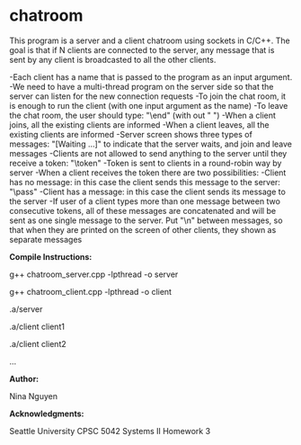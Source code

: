 # chatroom
This program is a server and a client chatroom using sockets in C/C++. The goal is that if N clients are connected to the server, any message that is sent by any client is broadcasted to all the other clients.

-Each client has a name that is passed to the program as an input argument.
-We need to have a multi-thread program on the server side so that the server can listen for the new connection requests
-To join the chat room, it is enough to run the client (with one input argument as the name)
-To leave the chat room, the user should type: "\end" (with out " ")
-When a client joins, all the existing clients are informed
-When a client leaves, all the existing clients are informed
-Server screen shows three types of messages: "[Waiting ...]" to indicate that the server waits, and join and leave messages
-Clients are not allowed to send anything to the server until they receive a token: "\token"
-Token is sent to clients in a round-robin way by server
-When a client receives the token there are two possibilities:
  -Client has no message: in this case the client sends this message to the server: "\pass"
  -Client has a message: in this case the client sends its message to the server
-If user of a client types more than one message between two consecutive tokens, all of these messages are concatenated and will be sent as one single message to the server. Put "\n" between messages, so that when they are printed on the screen of other clients, they shown as separate messages

**Compile Instructions:**

g++ chatroom_server.cpp -lpthread -o server

g++ chatroom_client.cpp -lpthread -o client

.a/server

.a/client client1

.a/client client2

...


**Author:**

Nina Nguyen

**Acknowledgments:**

Seattle University CPSC 5042 Systems II Homework 3
